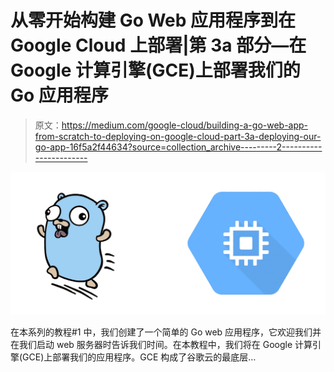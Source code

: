 # 从零开始构建 Go Web 应用程序到在 Google Cloud 上部署|第 3a 部分—在 Google 计算引擎(GCE)上部署我们的 Go 应用程序

> 原文：<https://medium.com/google-cloud/building-a-go-web-app-from-scratch-to-deploying-on-google-cloud-part-3a-deploying-our-go-app-16f5a2f44634?source=collection_archive---------2----------------------->

![](img/89792a319e970ae1c0789588c8455a9c.png)

在本系列的教程#1 中，我们创建了一个简单的 Go web 应用程序，它欢迎我们并在我们启动 web 服务器时告诉我们时间。在本教程中，我们将在 Google 计算引擎(GCE)上部署我们的应用程序。GCE 构成了谷歌云的最底层…